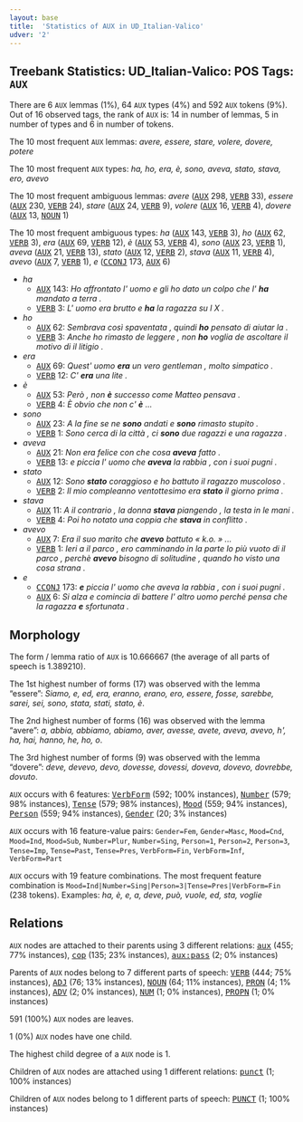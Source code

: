 ```yaml
---
layout: base
title:  'Statistics of AUX in UD_Italian-Valico'
udver: '2'
---
```


## Treebank Statistics: UD_Italian-Valico: POS Tags: `AUX`

There are 6 `AUX` lemmas (1%), 64 `AUX` types (4%) and 592 `AUX` tokens (9%).
Out of 16 observed tags, the rank of `AUX` is: 14 in number of lemmas, 5 in number of types and 6 in number of tokens.

The 10 most frequent `AUX` lemmas: <em>avere, essere, stare, volere, dovere, potere</em>

The 10 most frequent `AUX` types:  <em>ha, ho, era, è, sono, aveva, stato, stava, ero, avevo</em>

The 10 most frequent ambiguous lemmas: <em>avere</em> (<tt><a href="it_valico-pos-AUX.html">AUX</a></tt> 298, <tt><a href="it_valico-pos-VERB.html">VERB</a></tt> 33), <em>essere</em> (<tt><a href="it_valico-pos-AUX.html">AUX</a></tt> 230, <tt><a href="it_valico-pos-VERB.html">VERB</a></tt> 24), <em>stare</em> (<tt><a href="it_valico-pos-AUX.html">AUX</a></tt> 24, <tt><a href="it_valico-pos-VERB.html">VERB</a></tt> 9), <em>volere</em> (<tt><a href="it_valico-pos-AUX.html">AUX</a></tt> 16, <tt><a href="it_valico-pos-VERB.html">VERB</a></tt> 4), <em>dovere</em> (<tt><a href="it_valico-pos-AUX.html">AUX</a></tt> 13, <tt><a href="it_valico-pos-NOUN.html">NOUN</a></tt> 1)

The 10 most frequent ambiguous types:  <em>ha</em> (<tt><a href="it_valico-pos-AUX.html">AUX</a></tt> 143, <tt><a href="it_valico-pos-VERB.html">VERB</a></tt> 3), <em>ho</em> (<tt><a href="it_valico-pos-AUX.html">AUX</a></tt> 62, <tt><a href="it_valico-pos-VERB.html">VERB</a></tt> 3), <em>era</em> (<tt><a href="it_valico-pos-AUX.html">AUX</a></tt> 69, <tt><a href="it_valico-pos-VERB.html">VERB</a></tt> 12), <em>è</em> (<tt><a href="it_valico-pos-AUX.html">AUX</a></tt> 53, <tt><a href="it_valico-pos-VERB.html">VERB</a></tt> 4), <em>sono</em> (<tt><a href="it_valico-pos-AUX.html">AUX</a></tt> 23, <tt><a href="it_valico-pos-VERB.html">VERB</a></tt> 1), <em>aveva</em> (<tt><a href="it_valico-pos-AUX.html">AUX</a></tt> 21, <tt><a href="it_valico-pos-VERB.html">VERB</a></tt> 13), <em>stato</em> (<tt><a href="it_valico-pos-AUX.html">AUX</a></tt> 12, <tt><a href="it_valico-pos-VERB.html">VERB</a></tt> 2), <em>stava</em> (<tt><a href="it_valico-pos-AUX.html">AUX</a></tt> 11, <tt><a href="it_valico-pos-VERB.html">VERB</a></tt> 4), <em>avevo</em> (<tt><a href="it_valico-pos-AUX.html">AUX</a></tt> 7, <tt><a href="it_valico-pos-VERB.html">VERB</a></tt> 1), <em>e</em> (<tt><a href="it_valico-pos-CCONJ.html">CCONJ</a></tt> 173, <tt><a href="it_valico-pos-AUX.html">AUX</a></tt> 6)


* <em>ha</em>
  * <tt><a href="it_valico-pos-AUX.html">AUX</a></tt> 143: <em>Ho affrontato l' uomo e gli ho dato un colpo che l' <b>ha</b> mandato a terra .</em>
  * <tt><a href="it_valico-pos-VERB.html">VERB</a></tt> 3: <em>L' uomo era brutto e <b>ha</b> la ragazza su l X .</em>
* <em>ho</em>
  * <tt><a href="it_valico-pos-AUX.html">AUX</a></tt> 62: <em>Sembrava così spaventata , quindi <b>ho</b> pensato di aiutar la .</em>
  * <tt><a href="it_valico-pos-VERB.html">VERB</a></tt> 3: <em>Anche ho rimasto de leggere , non <b>ho</b> voglia de ascoltare il motivo di il litigio .</em>
* <em>era</em>
  * <tt><a href="it_valico-pos-AUX.html">AUX</a></tt> 69: <em>Quest' uomo <b>era</b> un vero gentleman , molto simpatico .</em>
  * <tt><a href="it_valico-pos-VERB.html">VERB</a></tt> 12: <em>C' <b>era</b> una lite .</em>
* <em>è</em>
  * <tt><a href="it_valico-pos-AUX.html">AUX</a></tt> 53: <em>Però , non <b>è</b> successo come Matteo pensava .</em>
  * <tt><a href="it_valico-pos-VERB.html">VERB</a></tt> 4: <em>È obvio che non c' <b>è</b> ...</em>
* <em>sono</em>
  * <tt><a href="it_valico-pos-AUX.html">AUX</a></tt> 23: <em>A la fine se ne <b>sono</b> andati e <b>sono</b> rimasto stupito .</em>
  * <tt><a href="it_valico-pos-VERB.html">VERB</a></tt> 1: <em>Sono cerca di la città , ci <b>sono</b> due ragazzi e una ragazza .</em>
* <em>aveva</em>
  * <tt><a href="it_valico-pos-AUX.html">AUX</a></tt> 21: <em>Non era felice con che cosa <b>aveva</b> fatto .</em>
  * <tt><a href="it_valico-pos-VERB.html">VERB</a></tt> 13: <em>e piccia l' uomo che <b>aveva</b> la rabbia , con i suoi pugni .</em>
* <em>stato</em>
  * <tt><a href="it_valico-pos-AUX.html">AUX</a></tt> 12: <em>Sono <b>stato</b> coraggioso e ho battuto il ragazzo muscoloso .</em>
  * <tt><a href="it_valico-pos-VERB.html">VERB</a></tt> 2: <em>Il mio compleanno ventottesimo era <b>stato</b> il giorno prima .</em>
* <em>stava</em>
  * <tt><a href="it_valico-pos-AUX.html">AUX</a></tt> 11: <em>A il contrario , la donna <b>stava</b> piangendo , la testa in le mani .</em>
  * <tt><a href="it_valico-pos-VERB.html">VERB</a></tt> 4: <em>Poi ho notato una coppia che <b>stava</b> in conflitto .</em>
* <em>avevo</em>
  * <tt><a href="it_valico-pos-AUX.html">AUX</a></tt> 7: <em>Era il suo marito che <b>avevo</b> battuto « k.o. » ...</em>
  * <tt><a href="it_valico-pos-VERB.html">VERB</a></tt> 1: <em>Ieri a il parco , ero camminando in la parte lo più vuoto di il parco , perchè <b>avevo</b> bisogno di solitudine , quando ho visto una cosa strana .</em>
* <em>e</em>
  * <tt><a href="it_valico-pos-CCONJ.html">CCONJ</a></tt> 173: <em><b>e</b> piccia l' uomo che aveva la rabbia , con i suoi pugni .</em>
  * <tt><a href="it_valico-pos-AUX.html">AUX</a></tt> 6: <em>Si alza e comincia di battere l' altro uomo perché pensa che la ragazza <b>e</b> sfortunata .</em>

## Morphology

The form / lemma ratio of `AUX` is 10.666667 (the average of all parts of speech is 1.389210).

The 1st highest number of forms (17) was observed with the lemma “essere”: <em>Siamo, e, ed, era, eranno, erano, ero, essere, fosse, sarebbe, sarei, sei, sono, stata, stati, stato, è</em>.

The 2nd highest number of forms (16) was observed with the lemma “avere”: <em>a, abbia, abbiamo, abiamo, aver, avesse, avete, aveva, avevo, h', ha, hai, hanno, he, ho, o</em>.

The 3rd highest number of forms (9) was observed with the lemma “dovere”: <em>deve, devevo, devo, dovesse, dovessi, doveva, dovevo, dovrebbe, dovuto</em>.

`AUX` occurs with 6 features: <tt><a href="it_valico-feat-VerbForm.html">VerbForm</a></tt> (592; 100% instances), <tt><a href="it_valico-feat-Number.html">Number</a></tt> (579; 98% instances), <tt><a href="it_valico-feat-Tense.html">Tense</a></tt> (579; 98% instances), <tt><a href="it_valico-feat-Mood.html">Mood</a></tt> (559; 94% instances), <tt><a href="it_valico-feat-Person.html">Person</a></tt> (559; 94% instances), <tt><a href="it_valico-feat-Gender.html">Gender</a></tt> (20; 3% instances)

`AUX` occurs with 16 feature-value pairs: `Gender=Fem`, `Gender=Masc`, `Mood=Cnd`, `Mood=Ind`, `Mood=Sub`, `Number=Plur`, `Number=Sing`, `Person=1`, `Person=2`, `Person=3`, `Tense=Imp`, `Tense=Past`, `Tense=Pres`, `VerbForm=Fin`, `VerbForm=Inf`, `VerbForm=Part`

`AUX` occurs with 19 feature combinations.
The most frequent feature combination is `Mood=Ind|Number=Sing|Person=3|Tense=Pres|VerbForm=Fin` (238 tokens).
Examples: <em>ha, è, e, a, deve, può, vuole, ed, sta, voglie</em>


## Relations

`AUX` nodes are attached to their parents using 3 different relations: <tt><a href="it_valico-dep-aux.html">aux</a></tt> (455; 77% instances), <tt><a href="it_valico-dep-cop.html">cop</a></tt> (135; 23% instances), <tt><a href="it_valico-dep-aux-pass.html">aux:pass</a></tt> (2; 0% instances)

Parents of `AUX` nodes belong to 7 different parts of speech: <tt><a href="it_valico-pos-VERB.html">VERB</a></tt> (444; 75% instances), <tt><a href="it_valico-pos-ADJ.html">ADJ</a></tt> (76; 13% instances), <tt><a href="it_valico-pos-NOUN.html">NOUN</a></tt> (64; 11% instances), <tt><a href="it_valico-pos-PRON.html">PRON</a></tt> (4; 1% instances), <tt><a href="it_valico-pos-ADV.html">ADV</a></tt> (2; 0% instances), <tt><a href="it_valico-pos-NUM.html">NUM</a></tt> (1; 0% instances), <tt><a href="it_valico-pos-PROPN.html">PROPN</a></tt> (1; 0% instances)

591 (100%) `AUX` nodes are leaves.

1 (0%) `AUX` nodes have one child.

The highest child degree of a `AUX` node is 1.

Children of `AUX` nodes are attached using 1 different relations: <tt><a href="it_valico-dep-punct.html">punct</a></tt> (1; 100% instances)

Children of `AUX` nodes belong to 1 different parts of speech: <tt><a href="it_valico-pos-PUNCT.html">PUNCT</a></tt> (1; 100% instances)

